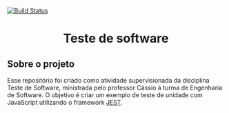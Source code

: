 [![Build Status](https://travis-ci.com/gustavohenriquerssilva/TesteSoftware.svg?branch=main)](https://travis-ci.com/github/gustavohenriquerssilva/TesteSoftware)


<h1 align="center">
  Teste de software
</h1>

## Sobre o projeto

Esse repositório foi criado como atividade supervisionada da disciplina Teste de Software, ministrada pelo professor Cássio à turma de Engenharia de Software. O objetivo é criar um exemplo de teste de unidade com JavaScript utilizando o framework [JEST](https://jestjs.io/). 

